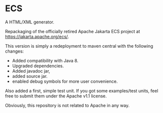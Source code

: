# ECS

A HTML/XML generator.

Repackaging of the officially retired Apache Jakarta ECS project at https://jakarta.apache.org/ecs/.

This version is simply a redeployment to maven central with the following changes:

* Added compatibility with Java 8.
* Upgraded dependencies.
* Added javadoc jar,
* added source jar.
* enabled debug symbols for more user convenience.

Also added a first, simple test unit. If you got some examples/test units, feel
free to submit them under the Apache v1.1 license.

Obviously, this repository is not related to Apache in any way.
